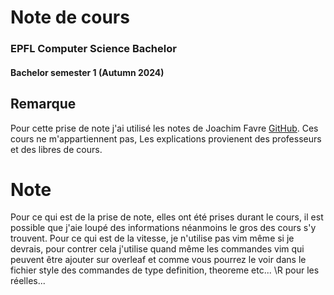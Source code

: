 # Note de cours


### EPFL Computer Science Bachelor
#### Bachelor semester 1 (Autumn 2024)

## Remarque
Pour cette prise de note j'ai utilisé les notes de Joachim Favre [GitHub](https://github.com/JoachimFavre/UniversityNotes/tree/master). Ces cours ne m'appartiennent pas, Les explications provienent des professeurs et des libres de cours.

# Note
Pour ce qui est de la prise de note, elles ont été prises durant le cours, il est possible que j'aie loupé des informations néanmoins le gros des cours s'y trouvent. Pour ce qui est de la vitesse, je n'utilise pas vim même si je devrais, pour contrer cela j'utilise quand même les commandes vim qui peuvent être ajouter sur overleaf et comme vous pourrez le voir dans le fichier style des commandes de type definition, theoreme etc... \R pour les réelles... 
